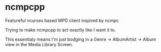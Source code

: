# ncmpcpp
Featureful ncurses based MPD client inspired by ncmpc

Trying to make ncmpcpp to act exactly like I want it to.

This essentialy means I'm just bodging in a Genre -> AlbumArtist -> Album view in the Media Library Screen.
